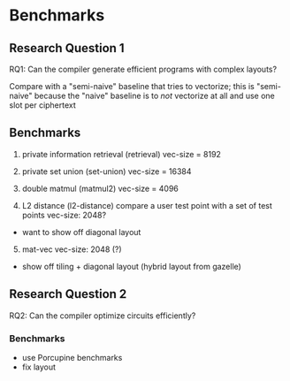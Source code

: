 # Benchmarks 

## Research Question 1
RQ1: Can the compiler generate efficient programs with complex layouts?

Compare with a "semi-naive" baseline that tries to vectorize;
this is "semi-naive" because the "naive" baseline is to *not*
vectorize at all and use one slot per ciphertext

## Benchmarks
1. private information retrieval (retrieval)
vec-size = 8192

2. private set union (set-union)
vec-size = 16384

3. double matmul (matmul2)
vec-size = 4096

4. L2 distance (l2-distance)
compare a user test point with a set of test points
vec-size: 2048?
* want to show off diagonal layout

5. mat-vec
vec-size: 2048 (?)
* show off tiling + diagonal layout (hybrid layout from gazelle)

## Research Question 2
RQ2: Can the compiler optimize circuits efficiently?

### Benchmarks
- use Porcupine benchmarks
- fix layout
